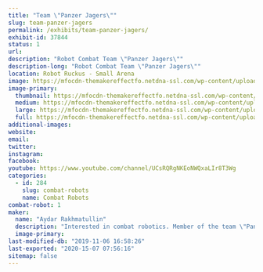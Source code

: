 ```yaml
---
title: "Team \"Panzer Jagers\""
slug: team-panzer-jagers
permalink: /exhibits/team-panzer-jagers/
exhibit-id: 37844
status: 1
url: 
description: "Robot Combat Team \"Panzer Jagers\""
description-long: "Robot Combat Team \"Panzer Jagers\""
location: Robot Ruckus - Small Arena
image: https://mfocdn-themakereffectfo.netdna-ssl.com/wp-content/uploads/2017/09/17358794_10208375200447155_4823202971855293261_o-1024x576.jpg
image-primary:
  thumbnail: https://mfocdn-themakereffectfo.netdna-ssl.com/wp-content/uploads/2017/09/17358794_10208375200447155_4823202971855293261_o-150x150.jpg
  medium: https://mfocdn-themakereffectfo.netdna-ssl.com/wp-content/uploads/2017/09/17358794_10208375200447155_4823202971855293261_o-300x169.jpg
  large: https://mfocdn-themakereffectfo.netdna-ssl.com/wp-content/uploads/2017/09/17358794_10208375200447155_4823202971855293261_o-1024x576.jpg
  full: https://mfocdn-themakereffectfo.netdna-ssl.com/wp-content/uploads/2017/09/17358794_10208375200447155_4823202971855293261_o.jpg
additional-images:
website: 
email: 
twitter: 
instagram: 
facebook: 
youtube: https://www.youtube.com/channel/UCsRQRgNKEoNWQxaLIr8T3Wg
categories:
  - id: 284
    slug: combat-robots
    name: Combat Robots
combat-robot: 1
maker:
  name: "Aydar Rakhmatullin"
  description: "Interested in combat robotics. Member of the team \"Panzer Jagers\""
  image-primary: 
last-modified-db: "2019-11-06 16:58:26"
last-exported: "2020-15-07 07:56:16"
sitemap: false
---
```


